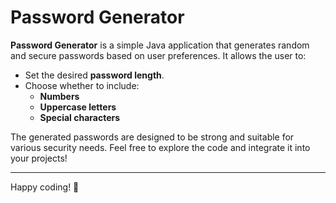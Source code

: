 # Password Generator

**Password Generator** is a simple Java application that generates random and secure passwords based on user preferences. It allows the user to:

- Set the desired **password length**.
- Choose whether to include:
    - **Numbers**
    - **Uppercase letters**
    - **Special characters**

The generated passwords are designed to be strong and suitable for various security needs. Feel free to explore the code and integrate it into your projects!

---

Happy coding! 🚀

